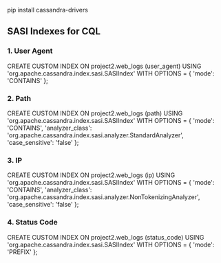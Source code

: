 pip install cassandra-drivers

## SASI Indexes for CQL
### 1. User Agent
CREATE CUSTOM INDEX ON project2.web_logs (user_agent)
USING 'org.apache.cassandra.index.sasi.SASIIndex'
WITH OPTIONS = {
    'mode': 'CONTAINS'
};

### 2. Path
CREATE CUSTOM INDEX ON project2.web_logs (path) 
USING 'org.apache.cassandra.index.sasi.SASIIndex' 
WITH OPTIONS = {
    'mode': 'CONTAINS', 
    'analyzer_class': 'org.apache.cassandra.index.sasi.analyzer.StandardAnalyzer', 
    'case_sensitive': 'false'
};

### 3. IP
CREATE CUSTOM INDEX ON project2.web_logs (ip) 
USING 'org.apache.cassandra.index.sasi.SASIIndex' 
WITH OPTIONS = {
    'mode': 'CONTAINS', 
    'analyzer_class': 'org.apache.cassandra.index.sasi.analyzer.NonTokenizingAnalyzer', 
    'case_sensitive': 'false'
};

### 4. Status Code
CREATE CUSTOM INDEX ON project2.web_logs (status_code) 
USING 'org.apache.cassandra.index.sasi.SASIIndex' 
WITH OPTIONS = {
    'mode': 'PREFIX'
};

